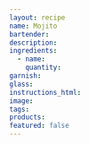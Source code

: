 ```yaml
---
layout: recipe
name: Mojito
bartender:
description:
ingredients:
  - name:
    quantity:
garnish:
glass:
instructions_html:
image:
tags:
products:
featured: false
---
```

